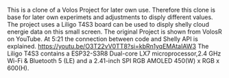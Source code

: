 This is a clone of a Volos Project for later own use. 
Therefore this clone is base for later own experimets and adjustments to disply different values. 
The project uses a Liligo T4S3 board can be used to disply shelly cloud energie data on this small screen. 
The original Project is shown from VolosR on YouTube. 
At 5:21 the connection between code and Shelly API is explained. 
https://youtu.be/O3T22vV0TT8?si=kbRn1yqEMAtaIAW3 
The Liligo T4S3 contains a ESP32-S3R8 Dual-core LX7 microprocessor,2.4 GHz Wi-Fi & Bluetooth 5 (LE) and a 2.41-inch SPI RGB AMOLED 450(W) x RGB x 600(H). 

